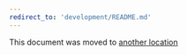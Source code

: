 ```yaml
---
redirect_to: 'development/README.md'
---
```


This document was moved to [another location](development/README.md)
